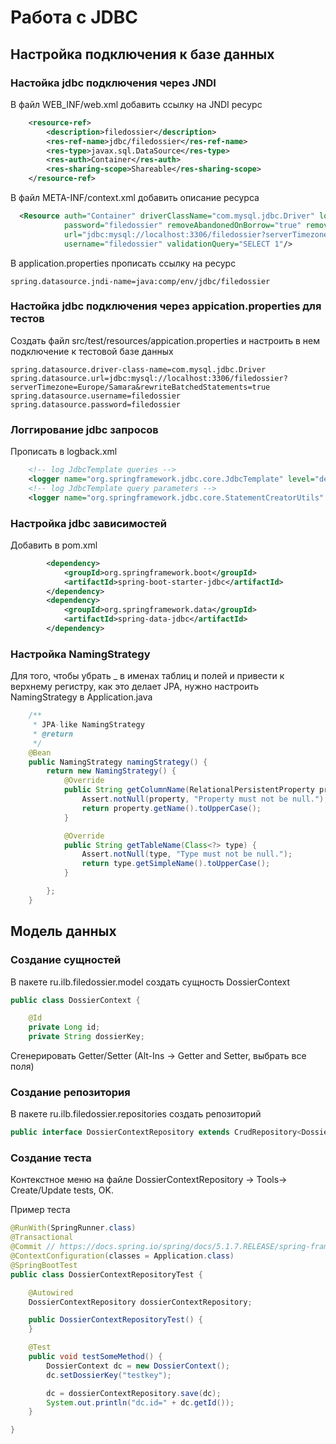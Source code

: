 # Работа с JDBC

## Настройка подключения к базе данных
### Настойка jdbc подключения через JNDI

В файл WEB_INF/web.xml добавить  ссылку на JNDI ресурс
```xml
    <resource-ref>
        <description>filedossier</description>
        <res-ref-name>jdbc/filedossier</res-ref-name>
        <res-type>javax.sql.DataSource</res-type>
        <res-auth>Container</res-auth>
        <res-sharing-scope>Shareable</res-sharing-scope>
    </resource-ref>
```

В файл META-INF/context.xml добавить описание ресурса
```xml
  <Resource auth="Container" driverClassName="com.mysql.jdbc.Driver" logAbandoned="true" maxWaitMillis="20000" name="jdbc/filedossier" 
            password="filedossier" removeAbandonedOnBorrow="true" removeAbandonedTimeout="100" type="javax.sql.DataSource"
            url="jdbc:mysql://localhost:3306/filedossier?serverTimezone=Europe/Samara&amp;rewriteBatchedStatements=true"
            username="filedossier" validationQuery="SELECT 1"/>
```

В application.properties прописать ссылку на ресурс
```
spring.datasource.jndi-name=java:comp/env/jdbc/filedossier
```

### Настойка jdbc подключения через appication.properties для тестов
Создать файл src/test/resources/appication.properties и настроить в нем подключение к тестовой базе данных

```
spring.datasource.driver-class-name=com.mysql.jdbc.Driver
spring.datasource.url=jdbc:mysql://localhost:3306/filedossier?serverTimezone=Europe/Samara&rewriteBatchedStatements=true
spring.datasource.username=filedossier
spring.datasource.password=filedossier
```
### Логгирование jdbc запросов
Прописать в logback.xml
```xml
    <!-- log JdbcTemplate queries -->
    <logger name="org.springframework.jdbc.core.JdbcTemplate" level="debug"/>
    <!-- log JdbcTemplate query parameters -->
    <logger name="org.springframework.jdbc.core.StatementCreatorUtils" level="trace"/>
```

### Настройка jdbc зависимостей
Добавить в pom.xml
```xml
        <dependency>
            <groupId>org.springframework.boot</groupId>
            <artifactId>spring-boot-starter-jdbc</artifactId>
        </dependency>
        <dependency>
            <groupId>org.springframework.data</groupId>
            <artifactId>spring-data-jdbc</artifactId>
        </dependency>
```

### Настройка NamingStrategy

Для того, чтобы убрать _ в именах таблиц и полей и привести к верхнему регистру, как это делает JPA, нужно настроить NamingStrategy в Application.java
```java
    /**
     * JPA-like NamingStrategy
     * @return
     */
    @Bean
    public NamingStrategy namingStrategy() {
        return new NamingStrategy() {
            @Override
            public String getColumnName(RelationalPersistentProperty property) {
                Assert.notNull(property, "Property must not be null.");
                return property.getName().toUpperCase();
            }

            @Override
            public String getTableName(Class<?> type) {
                Assert.notNull(type, "Type must not be null.");
                return type.getSimpleName().toUpperCase();
            }

        };
    }
```
## Модель данных

### Создание сущностей
В пакете ru.ilb.filedossier.model  создать сущность DossierContext
```java
public class DossierContext {

    @Id
    private Long id;
    private String dossierKey;
```
Сгенерировать Getter/Setter (Alt-Ins -> Getter and Setter, выбрать все поля)

### Создание репозитория

В пакете ru.ilb.filedossier.repositories создать репозиторий

```java
public interface DossierContextRepository extends CrudRepository<DossierContext, Long> {}
```

### Создание теста

Контекстное меню на файле DossierContextRepository -> Tools-> Create/Update tests, OK.

Пример теста
```java
@RunWith(SpringRunner.class)
@Transactional
@Commit // https://docs.spring.io/spring/docs/5.1.7.RELEASE/spring-framework-reference/testing.html#testcontext-tx-rollback-and-commit-behavior
@ContextConfiguration(classes = Application.class)
@SpringBootTest
public class DossierContextRepositoryTest {

    @Autowired
    DossierContextRepository dossierContextRepository;

    public DossierContextRepositoryTest() {
    }

    @Test
    public void testSomeMethod() {
        DossierContext dc = new DossierContext();
        dc.setDossierKey("testkey");

        dc = dossierContextRepository.save(dc);
        System.out.println("dc.id=" + dc.getId());
    }

}
```
